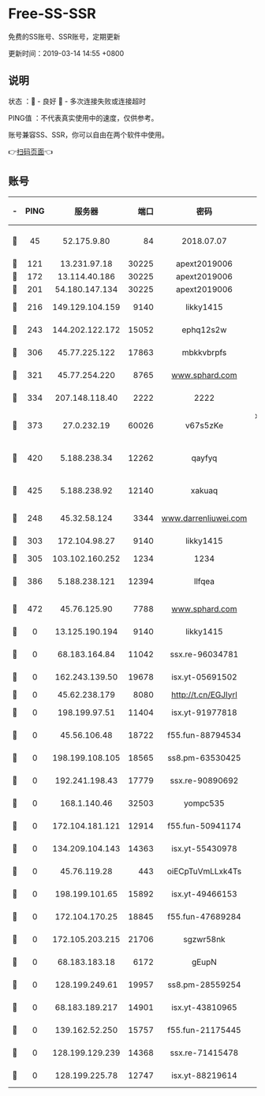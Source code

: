 # Free-SS-SSR

免费的SS账号、SSR账号，定期更新

更新时间：2019-03-14 14:55 +0800

## 说明

状态     ：🙂 - 良好 🙁 - 多次连接失败或连接超时

PING值   ：不代表真实使用中的速度，仅供参考。

账号兼容SS、SSR，你可以自由在两个软件中使用。

👉[扫码页面](https://liesauer.github.io/Free-SS-SSR/)👈

## 账号

|-|PING|服务器|端口|密码|加密方式|区域|
|:----:|:----:|:-----:|-----:|:----:|:----:|:----:|
|🙂|45|52.175.9.80|84|2018.07.07|chacha20-ietf-poly1305|HK|
|🙂|121|13.231.97.18|30225|apext2019006|chacha20|JP|
|🙂|172|13.114.40.186|30225|apext2019006|chacha20|JP|
|🙂|201|54.180.147.134|30225|apext2019006|chacha20|KR|
|🙂|216|149.129.104.159|9140|likky1415|aes-256-cfb|HK|
|🙂|243|144.202.122.172|15052|ephq12s2w|aes-256-cfb|US|
|🙂|306|45.77.225.122|17863|mbkkvbrpfs|aes-256-cfb|GB|
|🙂|321|45.77.254.220|8765|www.sphard.com|aes-256-cfb|SG|
|🙂|334|207.148.118.40|2222|2222|aes-256-cfb|SG|
|🙂|373|27.0.232.19|60026|v67s5zKe|xchacha20-ietf-poly1305|HK|
|🙂|420|5.188.238.34|12262|qayfyq|chacha20-ietf-poly1305|BR|
|🙂|425|5.188.238.92|12140|xakuaq|chacha20-ietf-poly1305|BR|
|🙂|248|45.32.58.124|3344|www.darrenliuwei.com|aes-256-cfb|JP|
|🙂|303|172.104.98.27|9140|likky1415|aes-256-cfb|JP|
|🙂|305|103.102.160.252|1234|1234|rc4-md5|JP|
|🙂|386|5.188.238.121|12394|llfqea|chacha20-ietf-poly1305|BR|
|🙂|472|45.76.125.90|7788|www.sphard.com|aes-256-cfb|AU|
|🙁|0|13.125.190.194|9140|likky1415|aes-256-cfb|KR|
|🙁|0|68.183.164.84|11042|ssx.re-96034781|aes-256-cfb|US|
|🙁|0|162.243.139.50|19678|isx.yt-05691502|aes-256-cfb|US|
|🙁|0|45.62.238.179|8080|http://t.cn/EGJIyrl|rc4-md5|CA|
|🙁|0|198.199.97.51|11404|isx.yt-91977818|aes-256-cfb|US|
|🙁|0|45.56.106.48|18722|f55.fun-88794534|aes-256-cfb|US|
|🙁|0|198.199.108.105|18565|ss8.pm-63530425|aes-256-cfb|US|
|🙁|0|192.241.198.43|17779|ssx.re-90890692|aes-256-cfb|US|
|🙁|0|168.1.140.46|32503|yompc535|aes-256-cfb|AU|
|🙁|0|172.104.181.121|12914|f55.fun-50941174|aes-256-cfb|SG|
|🙁|0|134.209.104.143|14363|isx.yt-55430978|aes-256-cfb|SG|
|🙁|0|45.76.119.28|443|oiECpTuVmLLxk4Ts|aes-256-cfb|AU|
|🙁|0|198.199.101.65|15892|isx.yt-49466153|aes-256-cfb|US|
|🙁|0|172.104.170.25|18845|f55.fun-47689284|aes-256-cfb|SG|
|🙁|0|172.105.203.215|21706|sgzwr58nk|aes-256-cfb|JP|
|🙁|0|68.183.183.18|6172|gEupN|aes-256-cfb|SG|
|🙁|0|128.199.249.61|19957|ss8.pm-28559254|aes-256-cfb|SG|
|🙁|0|68.183.189.217|14901|isx.yt-43810965|aes-256-cfb|SG|
|🙁|0|139.162.52.250|15757|f55.fun-21175445|aes-256-cfb|SG|
|🙁|0|128.199.129.239|14368|ssx.re-71415478|aes-256-cfb|SG|
|🙁|0|128.199.225.78|12747|isx.yt-88219614|aes-256-cfb|SG|
